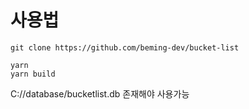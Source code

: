 # 사용법

```
git clone https://github.com/beming-dev/bucket-list
```

```
yarn
yarn build
```

C://database/bucketlist.db 존재해야 사용가능

